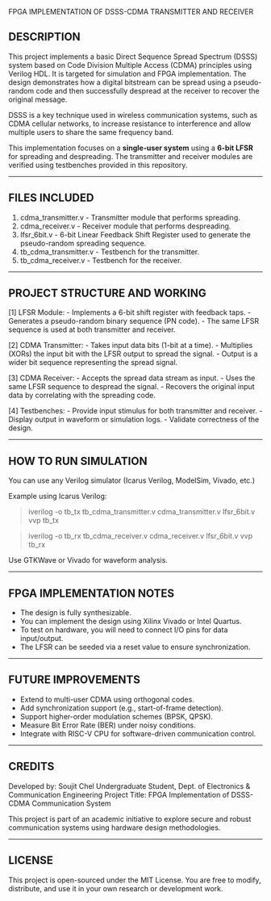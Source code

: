 
FPGA IMPLEMENTATION OF DSSS-CDMA TRANSMITTER AND RECEIVER

DESCRIPTION
-----------
This project implements a basic Direct Sequence Spread Spectrum (DSSS) system 
based on Code Division Multiple Access (CDMA) principles using Verilog HDL. 
It is targeted for simulation and FPGA implementation. The design demonstrates 
how a digital bitstream can be spread using a pseudo-random code and then 
successfully despread at the receiver to recover the original message.

DSSS is a key technique used in wireless communication systems, such as CDMA 
cellular networks, to increase resistance to interference and allow multiple 
users to share the same frequency band.

This implementation focuses on a **single-user system** using a **6-bit LFSR**
for spreading and despreading. The transmitter and receiver modules are verified 
using testbenches provided in this repository.

--------------------------------------------------------------------------------
FILES INCLUDED
--------------------------------------------------------------------------------

1. cdma_transmitter.v      - Transmitter module that performs spreading.
2. cdma_receiver.v         - Receiver module that performs despreading.
3. lfsr_6bit.v             - 6-bit Linear Feedback Shift Register used to generate 
                             the pseudo-random spreading sequence.
4. tb_cdma_transmitter.v   - Testbench for the transmitter.
5. tb_cdma_receiver.v      - Testbench for the receiver.

--------------------------------------------------------------------------------
PROJECT STRUCTURE AND WORKING
--------------------------------------------------------------------------------

[1] LFSR Module:
    - Implements a 6-bit shift register with feedback taps.
    - Generates a pseudo-random binary sequence (PN code).
    - The same LFSR sequence is used at both transmitter and receiver.

[2] CDMA Transmitter:
    - Takes input data bits (1-bit at a time).
    - Multiplies (XORs) the input bit with the LFSR output to spread the signal.
    - Output is a wider bit sequence representing the spread signal.

[3] CDMA Receiver:
    - Accepts the spread data stream as input.
    - Uses the same LFSR sequence to despread the signal.
    - Recovers the original input data by correlating with the spreading code.

[4] Testbenches:
    - Provide input stimulus for both transmitter and receiver.
    - Display output in waveform or simulation logs.
    - Validate correctness of the design.

--------------------------------------------------------------------------------
HOW TO RUN SIMULATION
--------------------------------------------------------------------------------

You can use any Verilog simulator (Icarus Verilog, ModelSim, Vivado, etc.)

Example using Icarus Verilog:
> iverilog -o tb_tx tb_cdma_transmitter.v cdma_transmitter.v lfsr_6bit.v
> vvp tb_tx

> iverilog -o tb_rx tb_cdma_receiver.v cdma_receiver.v lfsr_6bit.v
> vvp tb_rx

Use GTKWave or Vivado for waveform analysis.

--------------------------------------------------------------------------------
FPGA IMPLEMENTATION NOTES
--------------------------------------------------------------------------------

- The design is fully synthesizable.
- You can implement the design using Xilinx Vivado or Intel Quartus.
- To test on hardware, you will need to connect I/O pins for data input/output.
- The LFSR can be seeded via a reset value to ensure synchronization.

--------------------------------------------------------------------------------
FUTURE IMPROVEMENTS
--------------------------------------------------------------------------------

- Extend to multi-user CDMA using orthogonal codes.
- Add synchronization support (e.g., start-of-frame detection).
- Support higher-order modulation schemes (BPSK, QPSK).
- Measure Bit Error Rate (BER) under noisy conditions.
- Integrate with RISC-V CPU for software-driven communication control.

--------------------------------------------------------------------------------
CREDITS
--------------------------------------------------------------------------------

Developed by: Soujit Chel
Undergraduate Student, Dept. of Electronics & Communication Engineering
Project Title: FPGA Implementation of DSSS-CDMA Communication System

This project is part of an academic initiative to explore secure and robust 
communication systems using hardware design methodologies.

--------------------------------------------------------------------------------
LICENSE
--------------------------------------------------------------------------------

This project is open-sourced under the MIT License. You are free to modify,
distribute, and use it in your own research or development work.
